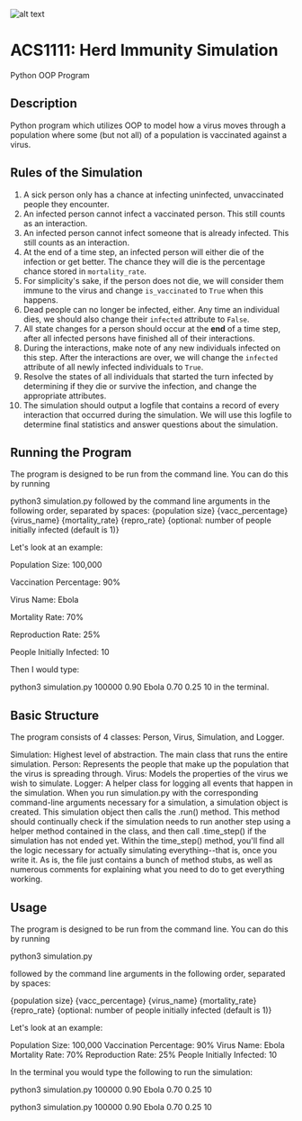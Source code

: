 ![alt text](https://eyewiki.aao.org/w/images/1/e/e3/17768_lores.jpg)

# ACS1111: Herd Immunity Simulation
Python OOP Program

## Description
Python program which utilizes OOP to model how a virus moves through a population where some (but not all) of a population is vaccinated against a virus.

## Rules of the Simulation
1. A sick person only has a chance at infecting uninfected, unvaccinated people they encounter.
2. An infected person cannot infect a vaccinated person. This still counts as an interaction.
3. An infected person cannot infect someone that is already infected. This still counts as an interaction.
4. At the end of a time step, an infected person will either die of the infection or get better. The chance they will die is the percentage chance stored in `mortality_rate`.
5. For simplicity's sake, if the person does not die, we will consider them immune to the virus and change `is_vaccinated` to `True` when this happens.
6. Dead people can no longer be infected, either. Any time an individual dies, we should also change their `infected` attribute to `False`.
7. All state changes for a person should occur at the **end** of a time step, after all infected persons have finished all of their interactions.
8. During the interactions, make note of any new individuals infected on this step. After the interactions are over, we will change the `infected` attribute of all newly infected individuals to `True`.
9. Resolve the states of all individuals that started the turn infected by determining if they die or survive the infection, and change the appropriate attributes.
10. The simulation should output a logfile that contains a record of every interaction that occurred during the simulation. We will use this logfile to determine final statistics and answer questions about the simulation.

## Running the Program
The program is designed to be run from the command line. You can do this by running

python3 simulation.py
followed by the command line arguments in the following order, separated by spaces: {population size} {vacc_percentage} {virus_name} {mortality_rate} {repro_rate} {optional: number of people initially infected (default is 1)}

Let's look at an example:

Population Size: 100,000

Vaccination Percentage: 90%

Virus Name: Ebola

Mortality Rate: 70%

Reproduction Rate: 25%

People Initially Infected: 10

Then I would type:

python3 simulation.py 100000 0.90 Ebola 0.70 0.25 10
in the terminal.

## Basic Structure
The program consists of 4 classes: Person, Virus, Simulation, and Logger.

Simulation: Highest level of abstraction. The main class that runs the entire simulation.
Person: Represents the people that make up the population that the virus is spreading through.
Virus: Models the properties of the virus we wish to simulate.
Logger: A helper class for logging all events that happen in the simulation.
When you run simulation.py with the corresponding command-line arguments necessary for a simulation, a simulation object is created. This simulation object then calls the .run() method. This method should continually check if the simulation needs to run another step using a helper method contained in the class, and then call .time_step() if the simulation has not ended yet. Within the time_step() method, you'll find all the logic necessary for actually simulating everything--that is, once you write it. As is, the file just contains a bunch of method stubs, as well as numerous comments for explaining what you need to do to get everything working.


## Usage
The program is designed to be run from the command line. You can do this by running

python3 simulation.py

followed by the command line arguments in the following order, separated by spaces: 

{population size} {vacc_percentage} {virus_name} {mortality_rate} {repro_rate} {optional: number of people initially infected (default is 1)}

Let's look at an example:

Population Size: 100,000
Vaccination Percentage: 90%
Virus Name: Ebola
Mortality Rate: 70%
Reproduction Rate: 25%
People Initially Infected: 10

In the terminal you would type the following to run the simulation:

python3 simulation.py 100000 0.90 Ebola 0.70 0.25 10



python3 simulation.py 100000 0.90 Ebola 0.70 0.25 10
